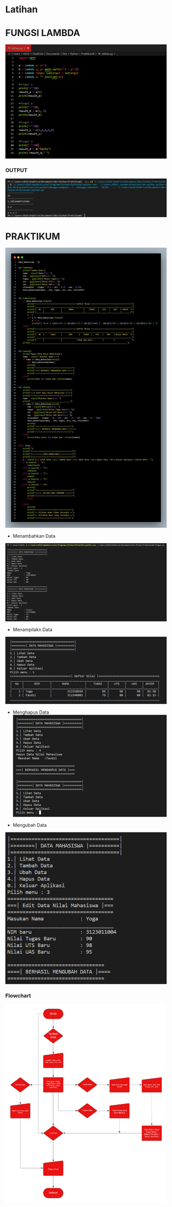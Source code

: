 # Latihan
<h1>FUNGSI LAMBDA</h1>

![](gambar/latihan.png)

<h3>OUTPUT</h3>

![](gambar/output.png)

<h1>PRAKTIKUM</h1>

![](gambar/fungsi.png)

- Menambahkan Data

![](gambar/tambah.png)

- Menampilakn Data

![](gambar/tampil.png)

- Menghapus Data
![](gambar/hapus.png)

- Mengubah Data

![](gambar/ubah.png)

<h3>Flowchart</h3>

![](gambar/flowchart.png)
